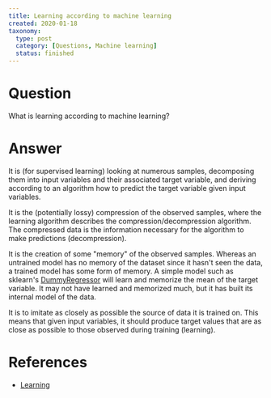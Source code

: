 ```yaml
---
title: Learning according to machine learning
created: 2020-01-18
taxonomy:
  type: post
  category: [Questions, Machine learning]
  status: finished
---
```


# Question
What is learning according to machine learning?

# Answer
It is (for supervised learning) looking at numerous samples, decomposing them into input variables and their associated target variable, and deriving according to an algorithm how to predict the target variable given input variables.

It is the (potentially lossy) compression of the observed samples, where the learning algorithm describes the compression/decompression algorithm. The compressed data is the information necessary for the algorithm to make predictions (decompression).

It is the creation of some "memory" of the observed samples. Whereas an untrained model has no memory of the dataset since it hasn't seen the data, a trained model has some form of memory. A simple model such as sklearn's [DummyRegressor](https://scikit-learn.org/stable/modules/generated/sklearn.dummy.DummyRegressor.html) will learn and memorize the mean of the target variable. It may not have learned and memorized much, but it has built its internal model of the data.

It is to imitate as closely as possible the source of data it is trained on. This means that given input variables, it should produce target values that are as close as possible to those observed during training (learning).

# References
* [Learning](../../../../agi/learning)
